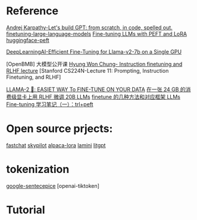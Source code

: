# Reference

[Andrej Karpathy-Let's build GPT: from scratch, in code, spelled out.](https://www.youtube.com/watch?v=kCc8FmEb1nY&list=PLAqhIrjkxbuWI23v9cThsA9GvCAUhRvKZ&index=7)
[finetuning-large-language-models](https://learn.deeplearning.ai/courses/finetuning-large-language-models/)
[Fine-tuning LLMs with PEFT and LoRA](https://www.youtube.com/watch?v=Us5ZFp16PaU&t=232s)
[huggingface-peft](https://huggingface.co/blog/peft)

[DeepLearningAI-Efficient Fine-Tuning for Llama-v2-7b on a Single GPU](https://www.youtube.com/watch?v=g68qlo9Izf0)

[OpenBMB] 大模型公开课
[Hyung Won Chung- Instruction finetuning and RLHF lecture](https://www.youtube.com/watch?v=zjrM-MW-0y0)
[Stanford CS224N-Lecture 11: Prompting, Instruction Finetuning, and RLHF]

[LLAMA-2 🦙: EASIET WAY To FINE-TUNE ON YOUR DATA](https://www.youtube.com/watch?v=LslC2nKEEGU&list=PLVEEucA9MYhMkc4HvgHw-TvycgoMhADOI)
[在一张 24 GB 的消费级显卡上用 RLHF 微调 20B LLMs](https://huggingface.co/datasets/HuggingFace-CN-community/translation/blob/main/Fine-tuning%2020B%20LLMs%20with%20RLHF%20on%20a%2024GB%20consumer%20GPU.md)
[finetune 的几种方法和对应框架 ](https://note.iawen.com/note/llm/finetune)
[LLMs Fine-tuning 学习笔记（一）：trl+peft](https://www.cnblogs.com/lokvahkoor/p/17413273.html)

# Open source prjects:

[fastchat](https://github.com/lm-sys/FastChat)
[skypilot](https://github.com/skypilot-org/skypilot)
[alpaca-lora](https://github.com/tloen/alpaca-lora)
[lamini](https://github.com/lamini-ai/lamini)
[litgpt](https://github.com/Lightning-AI/litgpt)

# tokenization

[google-sentecepice]()
[openai-tiktoken]

# Tutorial
